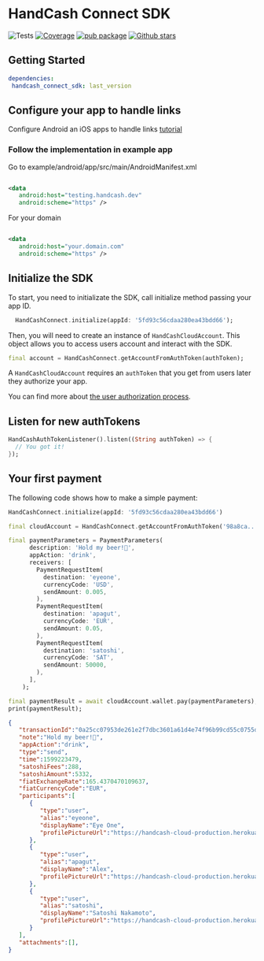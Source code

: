 # HandCash Connect SDK

![Tests](https://github.com/HandCash/handcash_connect_sdk_flutter/workflows/Package%20tests%20CI/badge.svg)
[![Coverage](https://codecov.io/gh/HandCash/handcash_connect_sdk_flutter/branch/master/graph/badge.svg?token=UA5JTKTXW9)](https://codecov.io/gh/HandCash/handcash_connect_sdk_flutter)
[![pub package](https://img.shields.io/pub/v/handcash_connect_sdk.svg)](https://pub.dev/packages/handcash_connect_sdk)
[![Github stars](https://img.shields.io/github/stars/HandCash/handcash_connect_sdk_flutter.svg?style=flat&logo=github&colorB=deeppink&label=stars)](https://github.com/HandCash/handcash_connect_sdk_flutter)


## Getting Started

```yaml
dependencies:
 handcash_connect_sdk: last_version
```

## Configure your app to handle links

Configure Android an iOS apps to handle links [tutorial](https://pub.dev/packages/uni_links#permission)

### Follow the implementation in example app

Go to example/android/app/src/main/AndroidManifest.xml

```XML

<data
   android:host="testing.handcash.dev"
   android:scheme="https" />
```

For your domain

```XML

<data
   android:host="your.domain.com"
   android:scheme="https" />

```

## Initialize the SDK

To start, you need to initializate the SDK, call initialize method passing your app ID.

```Dart
  HandCashConnect.initialize(appId: '5fd93c56cdaa280ea43bdd66');
```

Then, you will need to create an instance of `HandCashCloudAccount`. This object allows you to access users account and interact with the SDK.

```Dart
final account = HandCashConnect.getAccountFromAuthToken(authToken);
```

A `HandCashCloudAccount` requires an `authToken` that you get from users later they authorize your app.

You can find more about [the user authorization process](https://docs.handcash.dev/authorization/).

## Listen for new authTokens

```Dart
HandCashAuthTokenListener().listen((String authToken) => {
  // You got it!
});
```

## Your first payment

The following code shows how to make a simple payment:

```Dart
HandCashConnect.initialize(appId: '5fd93c56cdaa280ea43bdd66')

final cloudAccount = HandCashConnect.getAccountFromAuthToken('98a8ca...7702aac1');

final paymentParameters = PaymentParameters(
      description: 'Hold my beer!🍺',
      appAction: 'drink',
      receivers: [
        PaymentRequestItem(
          destination: 'eyeone',
          currencyCode: 'USD',
          sendAmount: 0.005,
        ),
        PaymentRequestItem(
          destination: 'apagut',
          currencyCode: 'EUR',
          sendAmount: 0.05,
        ),
        PaymentRequestItem(
          destination: 'satoshi',
          currencyCode: 'SAT',
          sendAmount: 50000,
        ),
      ],
    );

final paymentResult = await cloudAccount.wallet.pay(paymentParameters);
print(paymentResult);
```

```json
{
   "transactionId":"0a25cc07953de261e2f7dbc3601a61d4e74f96b99cd55c0755df9b9888cdccbc",
   "note":"Hold my beer!🍺",
   "appAction":"drink",
   "type":"send",
   "time":1599223479,
   "satoshiFees":288,
   "satoshiAmount":5332,
   "fiatExchangeRate":165.4370470109637,
   "fiatCurrencyCode":"EUR",
   "participants":[
      {
         "type":"user",
         "alias":"eyeone",
         "displayName":"Eye One",
         "profilePictureUrl":"https://handcash-cloud-production.herokuapp.com/users/profilePicture/eyeone",
      },
      {
         "type":"user",
         "alias":"apagut",
         "displayName":"Alex",
         "profilePictureUrl":"https://handcash-cloud-production.herokuapp.com/users/profilePicture/apagut",
      },
      {
         "type":"user",
         "alias":"satoshi",
         "displayName":"Satoshi Nakamoto",
         "profilePictureUrl":"https://handcash-cloud-production.herokuapp.com/users/profilePicture/satoshi",
      }
   ],
   "attachments":[],
}
```
